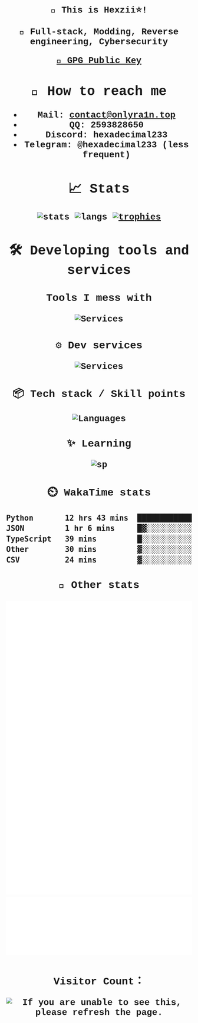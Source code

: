<div style="text-align: center;
    font-size: 24px;
    font-weight: 900;
    font-family: 'Courier New', Courier, monospace;
    
    animation: fadeIn 1s ease-in-out;

    fadeIn {
        from { opacity: 0; }
        to { opacity: 1; }
    }

"> Hello There! </div>

🚀 This is Hexzii⭐!

🛜 Full-stack, Modding, Reverse engineering, Cybersecurity

[🔑 GPG Public Key](https://github.com/hexadecimal233.gpg)

## 📱 How to reach me

- Mail: [contact@onlyra1n.top](mailto:contact@onlyra1n.top)
- QQ: 2593828650
- Discord: hexadecimal233
- Telegram: @hexadecimal233 (less frequent)

## 📈 Stats

![stats](https://github-readme-stats.vercel.app/api?username=hexadecimal233&theme=dracula&show_icons=true)
![langs](https://github-readme-stats.vercel.app/api/top-langs/?username=hexadecimal233&theme=dracula&layout=compact)
[![trophies](https://github-profile-trophy.vercel.app/?username=hexadecimal233)](https://github.com/ryo-ma/github-profile-trophy)

## 🛠️ Developing tools and services

### Tools I mess with

![Services](https://skillicons.dev/icons?i=pnpm,git,gradle,idea,visualstudio,vscode,ai,pr,ae,ps)

### ⚙ Dev services

![Services](https://skillicons.dev/icons?i=github,vercel,cloudflare,gradle,githubactions,figma)

### 📦 Tech stack / Skill points

![Languages](https://skillicons.dev/icons?i=java,html,css,js,typescript,vue,py,cs,rust,arduino,regex)

### ✨ Learning

![sp](https://skillicons.dev/icons?i=gcp,nginx,mongodb,blender,cpp,cmake,godot,ae,ps,pr,unity,mysql)

### ⏲️ WakaTime stats

<!--START_SECTION:waka-->

```txt
Python       12 hrs 43 mins  ████████████████████▒░░░░   80.68 %
JSON         1 hr 6 mins     █▓░░░░░░░░░░░░░░░░░░░░░░░   07.01 %
TypeScript   39 mins         █░░░░░░░░░░░░░░░░░░░░░░░░   04.15 %
Other        30 mins         ▓░░░░░░░░░░░░░░░░░░░░░░░░   03.26 %
CSV          24 mins         ▓░░░░░░░░░░░░░░░░░░░░░░░░   02.63 %
```

<!--END_SECTION:waka-->

### 🎵 Other stats

![netease](https://github.com/hexadecimal233/netease-cloud-music-card/blob/main/card.svg)
![steam](./metrics.plugin.steam.svg)

<h3>Visitor Count：</h3>
<img src="https://moe-counter.glitch.me/get/@6475578645547358?theme=moebooru" alt="If you are unable to see this, please refresh the page.">
